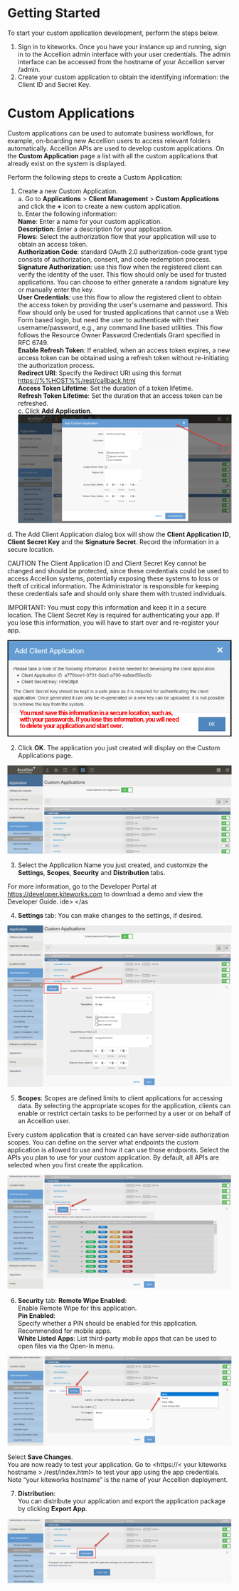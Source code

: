 # Getting Started
To start your custom application development, perform the steps below. 
1.	Sign in to kiteworks. 
Once you have your instance up and running, sign in to the Accellion admin interface with your user credentials. The admin interface can be accessed from the hostname of your Accellion server /admin.
2.	Create your custom application to obtain the identifying information: the Client ID and Secret Key.

# Custom Applications
Custom applications can be used to automate business workflows, for example, on-boarding new Accellion users to access relevant folders automatically. Accellion APIs are used to develop custom applications. On the **Custom Application** page a list with all the custom applications that already exist on the system is displayed.

Perform the following steps to create a Custom Application:  
1. Create a new Custom Application.   
    a. Go to **Applications** > **Client Management** > **Custom Applications** and click the **+** icon to create a new custom application.  
    b. Enter the following information:  
  **Name**: Enter a name for your custom application.  
  **Description**: Enter a description for your application.  
  **Flows**: Select the authorization flow that your application will use to obtain an access token.  
       **Authorization Code**: standard OAuth 2.0 authorization-code grant type consists of authorization, consent, and code redemption process.  
      **Signature Authorization**: use this flow when the registered client can verify the identity of the user. This flow should only be used for trusted applications. You can choose to either generate a random signature key or manually enter the key.  
      **User Credentials**: use this flow to allow the registered client to obtain the access token by providing the user's username and password. This flow should only be used for trusted applications that cannot use a Web Form based login, but need the user to authenticate with their username/password, e.g., any command line based utilities. This flow follows the Resource Owner Password Credentials Grant specified in RFC 6749.  
  **Enable Refresh Token**: If enabled, when an access token expires, a new access token can be obtained using a refresh token without re-initiating the authorization process.  
  **Redirect URI**: Specify the Redirect URI using this format <https://%%HOST%%/rest/callback.html>  
  **Access Token Lifetime**: Set the duration of a token lifetime.  
  **Refresh Token Lifetime**: Set the duration that an access token can be refreshed.  
  c. 	Click **Add Application**.    
![](../images/navigation-custom-apps.png)  
  
  d. The Add Client Application dialog box will show the **Client Application ID**, **Client Secret Key** and the **Signature Secret**. Record the information in a secure location.   
  
  
<aside class="warning">

   CAUTION The Client Application ID and Client Secret Key cannot be changed and should be protected, since these credentials could be used to access Accellion systems, potentially exposing these systems to loss or theft of critical information. The Administrator is responsible for keeping these credentials safe and should only share them with trusted individuals. </aside>
   
<aside class="important">   

   IMPORTANT: You must copy this information and keep it in a secure location. The Client Secret Key is required for authenticating your app. If you lose this information, you will have to start over and re-register your app. </aside>   


![](../images/add-client-app.png)    

2. Click **OK**. The application you just created will display on the Custom Applications page.  

![](../images/my-app.png)  

3. Select the Application Name you just created, and customize the **Settings**, **Scopes**, **Security** and **Distribution** tabs.  

<aside class="notice">

For more information, go to the Developer Portal at <https://developer.kiteworks.com> to download a demo and view the Developer Guide. ide> </as

  
4. **Settings** tab: You can make changes to the settings, if desired.

![](../images/settings1.png)   

5. **Scopes**: Scopes are defined limits to client applications for accessing data. By selecting the appropriate scopes for the application, clients can enable or restrict certain tasks to be performed by a user or on behalf of an Accellion user.  

Every custom application that is created can have server-side authorization scopes. You can define on the server what endpoints the custom application is allowed to use and how it can use those endpoints. Select the APIs you plan to use for your custom application. By default, all APIs are selected when you first create the application.   

![](../images/scopes.png)   

6. **Security** tab: 
**Remote Wipe Enabled**:  
Enable Remote Wipe for this application.  
**Pin Enabled**:  
Specify whether a PIN should be enabled for this application. Recommended for mobile apps.  
**White Listed Apps**:
List third-party mobile apps that can be used to open files via the Open-In menu.  

![](../images/security1.png)   

Select **Save Changes**.  
You are now ready to test your application. Go to 
<https://< your kiteworks hostname > /rest/index.html> to test your app using the app credentials. 
Note “your kiteworks hostname” is the name of your Accellion deployment.  

7. **Distribution**:   
You can distribute your application and export the application package by clicking **Export App**.  

![](../images/distribution.png) 
